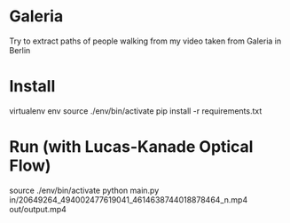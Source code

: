 # Galeria

Try to extract paths of people walking from my video taken from Galeria
in Berlin

# Install

   virtualenv env
   source ./env/bin/activate
   pip install -r requirements.txt

# Run (with Lucas-Kanade Optical Flow)

   source ./env/bin/activate
   python main.py in/20649264_494002477619041_4614638744018878464_n.mp4 out/output.mp4